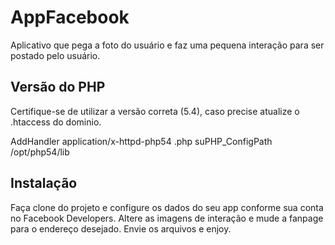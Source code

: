 # AppFacebook
Aplicativo que pega a foto do usuário e faz uma pequena interação para ser postado pelo usuário.

## Versão do PHP
Certifique-se de  utilizar a versão correta (5.4), caso precise atualize o .htaccess do dominio.

AddHandler application/x-httpd-php54 .php
<IfModule mod_suphp.c>
suPHP_ConfigPath /opt/php54/lib
</IfModule>

## Instalação
Faça clone do projeto e configure os dados do seu app conforme sua conta no Facebook Developers.
Altere as imagens de interação e mude a fanpage para o endereço desejado.
Envie os arquivos e enjoy.


